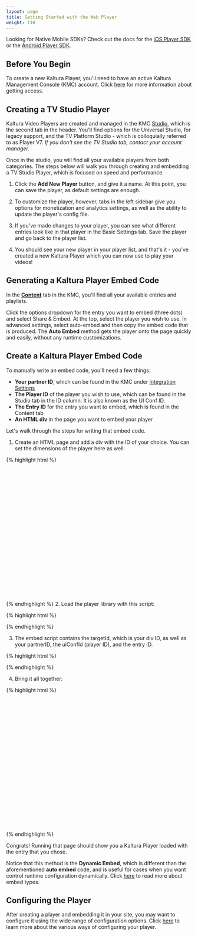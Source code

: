 ```yaml
---
layout: page
title: Getting Started with the Web Player
weight: 110
--- 
```


Looking for Native Mobile SDKs? Check out the docs for the [iOS Player SDK](/player/ios/getting-started-ios/) or the [Android Player SDK](/player/android/getting-started-android/).

## Before You Begin 

To create a new Kaltura Player, you'll need to have an active Kaltura Management Console (KMC) account. Click [here](https://corp.kaltura.com/Products/Video-Applications/Kaltura-Video-Management-Console) for more information about getting access.

## Creating a TV Studio Player

Kaltura Video Players are created and managed in the KMC [Studio](https://kmc.kaltura.com/index.php/kmcng/studio/v3), which is the second tab in the header.  You'll find options for the Universal Studio, for legacy support, and the TV Platform Studio - which is colloquially referred to as Player V7.  *If you don't see the TV Studio tab, contact your account manager.*

Once in the studio, you will find all your available players from both categories. The steps below will walk you through creating and embedding a TV Studio Player, which is focused on speed and performance.

1. Click the **Add New Player** button, and give it a name. At this point, you can save the player, as default settings are enough.

2. To customize the player, however, tabs in the left sidebar give you options for monetization and analytics settings, as well as the ability to update the player's config file.

3. If you've made changes to your player, you can see what different entries look like in that player in the Basic Settings tab. Save the player and go back to the player list.

4. You should see your new player in your player list, and that's it - you've created a new Kaltura Player which you can now use to play your videos!

## Generating a Kaltura Player Embed Code

In the [**Content**](https://kmc.kaltura.com/index.php/kmcng/content/entries/list) tab in the KMC, you'll find all your available entries and playlists.

Click the options dropdown for the entry you want to embed (three dots) and select Share & Embed. At the top, select the player you wish to use. In advanced settings, select auto-embed and then copy the embed code that is produced. The **Auto Embed** method gets the player onto the page quickly and easily, without any runtime customizations.  

## Create a Kaltura Player Embed Code

To manually write an embed code, you'll need a few things:

- **Your partner ID**, which can be found in the KMC under [Integration Settings](https://kmc.kaltura.com/index.php/kmcng/settings/integrationSettings)
- **The Player ID** of the player you wish to use, which can be found in the Studio tab in the ID column. It is also known as the UI Conf ID. 
- **The Entry ID** for the entry you want to embed, which is found in the Content tab 
- **An HTML div** in the page you want to embed your player 

Let's walk through the steps for writing that embed code. 

1. Create an HTML page and add a div with the ID of your choice. You can set the dimensions of the player here as well:

{% highlight html %}
<!DOCTYPE html>
<html>
<head>
  <meta charset="utf-8">
<head>
<body>
  <div id="new-player" style="width: 640px;height: 360px"></div>
</body>
</html>
{% endhighlight %}
2. Load the player library with this script: 

{% highlight html %}
  <script type="text/javascript" src="https://cdnapisec.kaltura.com/p/000000/embedPlaykitJs/uiconf_id/22222222"></script>
{% endhighlight %}

3. The embed script contains the targetId, which is your div ID, as well as your partnerID, the uiConfId (player ID), and the entry ID.  

{% highlight html %}
<script type="text/javascript">
  try {
    let kalturaPlayer = KalturaPlayer.setup({
      targetId: "kalturaPlayer",
      provider: {
        partnerId: 0000000,
        uiConfId: 22222222
      },
      playback: {
        autoplay: true
        }
    });
    kalturaPlayer.loadMedia({entryId: '1_p2bzzzz6'});
  } catch (e) {
  console.error(e.message)
  }
</script>
{% endhighlight %}

4. Bring it all together: 

{% highlight html %}
<!DOCTYPE html>
<html>
<head>
  <meta charset="utf-8">
<head>
<body>
  <div id="new-player" style="width: 640px;height: 360px"></div>

  <script type="text/javascript" src="https://cdnapisec.kaltura.com/p/0000000/embedPlaykitJs/uiconf_id/22222222"></script>

  <script type="text/javascript">
  try {
    let kalturaPlayer = KalturaPlayer.setup({
      targetId: "kalturaPlayer",
      provider: {
        partnerId: 0000000,
        uiConfId: 22222222
      },
      playback: {
        autoplay: true
        }
    });
    kalturaPlayer.loadMedia({entryId: '1_p2bzzzz6'});
  } catch (e) {
    console.error(e.message)
  }
  </script>

</body>
</html>
{% endhighlight %}


Congrats! Running that page should show you a Kaltura Player loaded with the entry that you chose. 

Notice that this method is the **Dynamic Embed**, which is different than the aforementioned **auto embed** code, and is useful for cases when you want control runtime configuration dynamically. Click [here](/player/web/embed-types-web) to read more about embed types. 

## Configuring the Player

After creating a player and embedding it in your site, you may want to configure it using the wide range of configuration options. Click [here](/player/web/configuration-web) to learn more about the various ways of configuring your player. 

